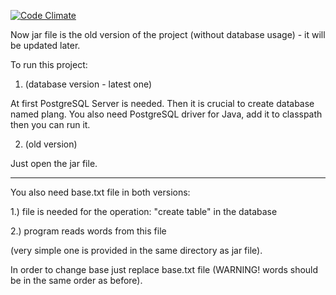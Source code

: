 [![Code Climate](https://lima.codeclimate.com/github/WoKak/LanguagePlatform/badges/gpa.svg)](https://lima.codeclimate.com/github/WoKak/LanguagePlatform)

Now jar file is the old version of the project (without database usage) - it will be updated later.

To run this project:
 
1. (database version - latest one)

At first PostgreSQL Server is needed. Then it is crucial to create database named plang.
You also need PostgreSQL driver for Java, add it to classpath then you can run it.

2. (old version)

Just open the jar file.
 
 -------------------------------------------------------------------------------------------------------
 
You also need base.txt file in both versions:

1.) file is needed for the operation: "create table" in the database

2.) program reads words from this file


(very simple one is provided in the same directory as jar file).

In order to change base just replace base.txt file (WARNING! words should be in the same order
as before).